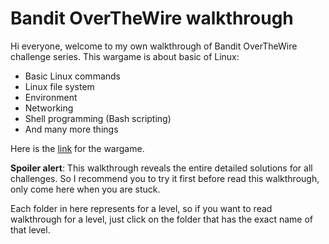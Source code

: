 # Bandit OverTheWire walkthrough

Hi everyone, welcome to my own walkthrough of Bandit OverTheWire challenge series. This wargame is about basic of Linux:
* Basic Linux commands
* Linux file system
* Environment
* Networking
* Shell programming (Bash scripting)
* And many more things

Here is the [link](https://overthewire.org/wargames/bandit/) for the wargame.

**Spoiler alert**: This walkthrough reveals the entire detailed solutions for all challenges. So I recommend you to try it first before read this walkthrough, only come here when you are stuck. 

Each folder in here represents for a level, so if you want to read walkthrough for a level, just click on the folder that has the exact name of that level.
